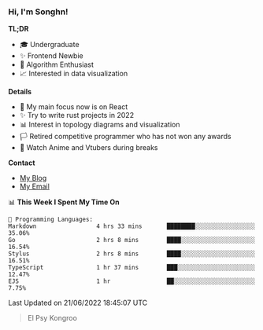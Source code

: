 ### Hi, I'm Songhn!

**TL;DR**

- 🎓 Undergraduate
- ✨ Frontend Newbie
- 🎈 Algorithm Enthusiast
- 📈 Interested in data visualization

**Details**

- 🎯 My main focus now is on React
- ✨ Try to write rust projects in 2022
- 📊 Interest in topology diagrams and visualization
- 🏳️ Retired competitive programmer who has not won any awards
- 🍵 Watch Anime and Vtubers during breaks

**Contact**
- [My Blog](https://blog.songhn.com)
- [My Email](mailto:songhn233@gmail.com)

<!--START_SECTION:waka-->
📊 **This Week I Spent My Time On** 

```text
💬 Programming Languages: 
Markdown                 4 hrs 33 mins       ████████░░░░░░░░░░░░░░░░░   35.06% 
Go                       2 hrs 8 mins        ████░░░░░░░░░░░░░░░░░░░░░   16.54% 
Stylus                   2 hrs 8 mins        ████░░░░░░░░░░░░░░░░░░░░░   16.51% 
TypeScript               1 hr 37 mins        ███░░░░░░░░░░░░░░░░░░░░░░   12.47% 
EJS                      1 hr                ██░░░░░░░░░░░░░░░░░░░░░░░   7.75%

```


 Last Updated on 21/06/2022 18:45:07 UTC
<!--END_SECTION:waka-->

> El Psy Kongroo
